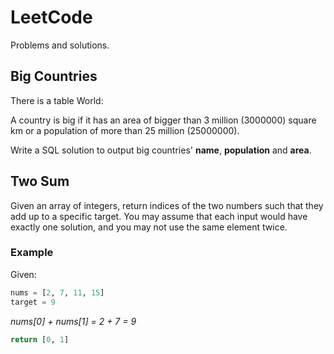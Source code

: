 # LeetCode
Problems and solutions.

## Big Countries
There is a table World:

A country is big if it has an area of bigger than 3 million (3000000) square km or a population of more than 25 million (25000000).

Write a SQL solution to output big countries' **name**, **population** and **area**.

## Two Sum
Given an array of integers, return indices of the two numbers such that they add up to a specific target.
You may assume that each input would have exactly one solution, and you may not use the same element twice.
### Example
Given: 
  ```python
  nums = [2, 7, 11, 15]
  target = 9
  ```
  *nums[0] + nums[1] = 2 + 7 = 9*
  ```python
  return [0, 1]
  ```
